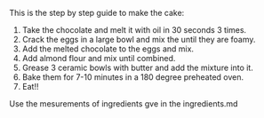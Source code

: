 This is the step by step guide to make the cake:
1. Take the chocolate and melt it with oil in 30 seconds 3 times.
2. Crack the eggs in a large bowl and mix the until they are foamy.
3. Add the melted chocolate to the eggs and mix.
4. Add almond flour and mix until combined.
5. Grease 3 ceramic bowls with butter and add the mixture into it.
6. Bake them for 7-10 minutes in a 180 degree preheated oven.
7. Eat!!

Use the mesurements of ingredients gve in the ingredients.md